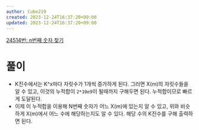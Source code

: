 ```yaml
---
author: Cube219
created: 2023-12-24T16:37:20+09:00
updated: 2023-12-24T16:37:20+09:00
---
```


[24514번: n번째 숫자 찾기](https://www.acmicpc.net/problem/24514)

# 풀이

* K진수에서는 K^x마다 자릿수가 1개씩 증가하게 된다. 그러면 X(m)의 자릿수들을 알 수 있고, 이것의 누적합이 `2*10e9`이 될때까지 구해두면 된다. 누적합이므로 빠르게 도달된다.
* 이제 이 누적합을 이용해 N번째 숫자가 어느 X(m)에 있는지 알 수 있고, 위와 비슷하게 X(m)에서 어느 수에 해당하는지도 알 수 있다. 해당 수의 K진수를 구해 출력하면 된다.
